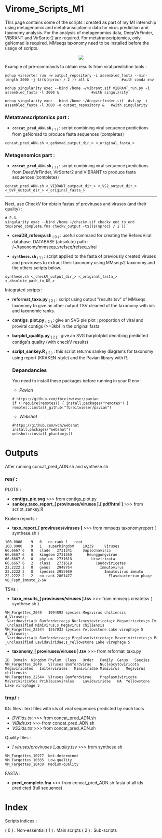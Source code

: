 # Virome_Scripts_M1

This page contains some of the scripts I created as part of my M1 internship using metagenomic and metatransciptomic data for virus prediction and taxonomy analysis.
For the analysis of metagenomics data, DeepVirFinder, VIBRANT and VirSorter2 are required. For metatranscriptomics, only geNomad is required.
MMseqs taxonomy need to be installed before the usage of scripts. 

<p align="center">
  <img src="https://github.com/user-attachments/assets/1582f114-4b3f-428c-877e-25d6ca066b47" />
</p>

Example of pre-commands to obtain results from viral prediction tools :
```
nohup virsorter run -w output_repository -i assembled_fasta --min-length 3000 -j $(($(nproc) / 2 )) all &				#with conda env

nohup singularity exec --bind /home ~/vibrant.sif VIBRANT_run.py -i assembled_fasta -l 3000 &				#with singularity

nohup singularity exec --bind /home ~/deepvirfinder.sif  dvf.py -i assembled_fasta -l 3000 -o output_repository &	#with singularity
```

### Metatranscriptomics part :
- <code>**concat_pred_ARN.sh**</code><sub>  ( 1 ) </sub> : script combining viral sequence predictions from geNomad to produce fasta sequences (completes)
```
concat_pred_ADN.sh <_geNomad_output_dir_> <_original_fasta_>
```

### Metagenomics part :
- <code>**concat_pred_ADN.sh**</code><sub>  ( 1 ) </sub> : script combining viral sequence predictions from DeepVirFinder, VirSorter2 and VIBRANT to produce fasta sequences (completes)
```
concat_pred_ADN.sh <_VIBRANT_outpout_dir_> <_VS2_output_dir_> <_DVF_output_dir_> <_original_fasta_>
```
----------------------------------------------------------------------------------------------------------

Next, use CheckV for obtain fastas of proviruses and viruses (and their quality) :
```
# E.G.
singularity exec --bind /home ~/checkv.sif checkv end_to_end tmp/pred_complete.fna checkV_output -t$(($(nproc) / 2 ))
```
- **creaDB_refseqv.sh**<sub> ( 0 ) </sub> : useful command for creating the RefseqViral database.
DATABASE (absolute) path : /~/taxonomy/mmseqs_vrefseq/refseq_viral

- <code>**synthese.sh**</code><sub> ( 1 ) </sub> : script applied to the fasta of previously created viruses and proviruses to extract their taxonomy using MMseqs2 taxonomy and the others scripts below.
```
synthese.sh <_checkV_output_dir_> <_original_fasta_> <_absolute_path_to_DB_> 
```
Integrated scripts :

- **reformat_taxo.py**<sub> ( 2 ) </sub> : script using output "results.tsv" of MMseqs taxonomy to give an other output TSV cleaned of the taxonomy with ids and taxonomic ranks.
  
- **contigs_plot.py**<sub> ( 2 ) </sub> : give an SVG pie plot ; proportion of viral and proviral contigs (>=3kb) in the original fasta

- **barplot_quality.py**<sub> ( 2 ) </sub> : give an SVG barplotplot decribing predicted contigs's quality (with checkV results) 

- **script_sankey.R**<sub> ( 2 ) </sub> : this script returns sankey diagrams for taxonomy using report (KRAKEN-style) and the Pavian library with R.
  ### Depandancies 
  You need to install these packages before running in your R env :
  
  - _Pavian_
  ```
  # https://github.com/fbreitwieser/pavian
  if (!require(remotes)) { install.packages("remotes") }
  remotes::install_github("fbreitwieser/pavian")
  ```
  - _Webshot_
  ```
  #https://github.com/wch/webshot
  install.packages("webshot")
  webshot::install_phantomjs()
  ```


# Outputs 

After running concat_pred_ADN.sh and synthese.sh 

### res/ :

PLOTS :
- **contigs_pie.svg** >>> from contigs_plot.py                                    
- **sankey_taxo_report_[ proviruses/viruses ].[ pdf/html ]** >>> from script_sankey.R                  

Kraken reports :
- **taxo_report_[ proviruses/viruses ]** >>> from mmseqs taxonomyreport ( synthese.sh )
```
100.0000	9	0	no rank	1	root
100.0000	9	1	superkingdom	10239	  Viruses
66.6667	6	0	clade	2731341	    Duplodnaviria
66.6667	6	0	kingdom	2731360	      Heunggongvirae
66.6667	6	0	phylum	2731618	        Uroviricota
66.6667	6	2	class	2731619	          Caudoviricetes
22.2222	2	0	genus	2948764	            Immutovirus
22.2222	2	0	species	2955989	              Immutovirus immuto
22.2222	2	2	no rank	2801477	                Flavobacterium phage vB_FspM_immuto_2-6A
```

TSVs :

- **taxo_results_[ proviruses/viruses ].tsv** >>> from mmseqs createtsv ( synthese.sh )
```
VM_Fargettes_2049	1094892	species	Megavirus chiliensis	d_Viruses;-_Varidnaviria;k_Bamfordvirae;p_Nucleocytoviricota;c_Megaviricetes;o_Imitervirales;f_Mimiviridae;g_Mimivirus;-_unclassified Mimivirus;s_Megavirus chiliensis
VM_Fargettes_22544	1557033	species	Yellowstone Lake virophage 5	d_Viruses;-_Varidnaviria;k_Bamfordvirae;p_Preplasmiviricota;c_Maveriviricetes;o_Priklausovirales;f_Lavidaviridae;-_unclassified Lavidaviridae;s_Yellowstone Lake virophage 5
```

- **taxonomy_[ proviruses/viruses ].tsv** >>> from reformat_taxo.py
```
ID	Domain	Kingdom	Phylum	Class	Order	Family	Genus	Species
VM_Fargettes_2049	Viruses	Bamfordvirae	Nucleocytoviricota	Megaviricetes	Imitervirales	Mimiviridae	Mimivirus	Megavirus chiliensis
VM_Fargettes_22544	Viruses	Bamfordvirae	Preplasmiviricota	Maveriviricetes	Priklausovirales	Lavidaviridae	NA	Yellowstone Lake virophage 5
```

### tmp/ :

IDs files :  text files with ids of viral sequences predicted by each tools

- *DVFids.txt*  >>> from concat_pred_ADN.sh
- *VIBids.txt*  >>> from concat_pred_ADN.sh
- *VS2ids.txt*  >>> from concat_pred_ADN.sh

Quality files :

- *[ viruses/proviruses ]_quality.tsv*  >>> from synthese.sh
```
VM_Fargettes_10277	Not-determined
VM_Fargettes_10335	Low-quality
VM_Fargettes_10438	Medium-quality
```

FASTA :

- **pred_complete.fna** >>> from concat_pred_ADN.sh
fasta of all ids predicted (full sequence)

# Index 

Scripts indices :

( 0 ) : Non-essential
( 1 ) : Main scripts
( 2 ) : Sub-scripts
